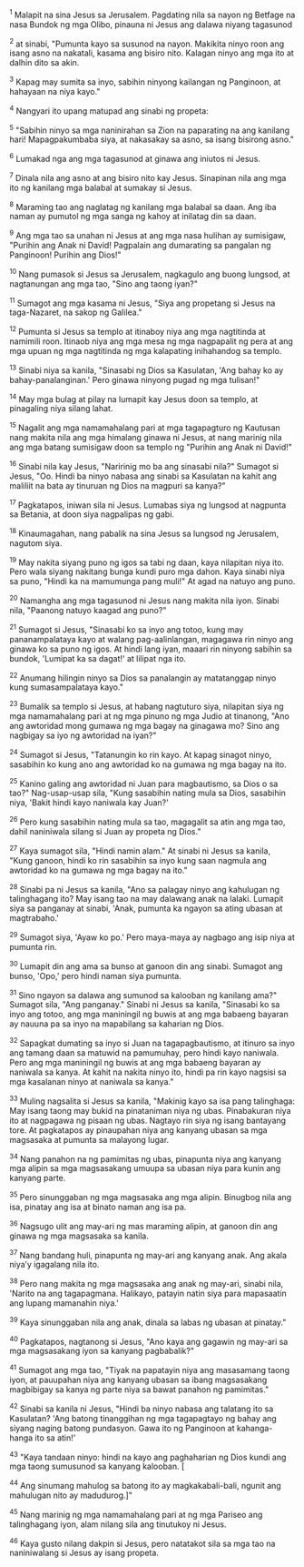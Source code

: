 <sup>1</sup>
Malapit na sina Jesus sa Jerusalem. Pagdating nila sa nayon ng Betfage na nasa Bundok ng mga Olibo, pinauna ni Jesus ang dalawa niyang tagasunod 

<sup>2</sup>
at sinabi, "Pumunta kayo sa susunod na nayon. Makikita ninyo roon ang isang asno na nakatali, kasama ang bisiro nito. Kalagan ninyo ang mga ito at dalhin dito sa akin. 

<sup>3</sup>
Kapag may sumita sa inyo, sabihin ninyong kailangan ng Panginoon, at hahayaan na niya kayo." 

<sup>4</sup>
Nangyari ito upang matupad ang sinabi ng propeta: 

<sup>5</sup>
"Sabihin ninyo sa mga naninirahan sa Zion na paparating na ang kanilang hari! Mapagpakumbaba siya, at nakasakay sa asno, sa isang bisirong asno." 

<sup>6</sup>
Lumakad nga ang mga tagasunod at ginawa ang iniutos ni Jesus. 

<sup>7</sup>
Dinala nila ang asno at ang bisiro nito kay Jesus. Sinapinan nila ang mga ito ng kanilang mga balabal at sumakay si Jesus. 

<sup>8</sup>
Maraming tao ang naglatag ng kanilang mga balabal sa daan. Ang iba naman ay pumutol ng mga sanga ng kahoy at inilatag din sa daan. 

<sup>9</sup>
Ang mga tao sa unahan ni Jesus at ang mga nasa hulihan ay sumisigaw, "Purihin ang Anak ni David! Pagpalain ang dumarating sa pangalan ng Panginoon! Purihin ang Dios!" 

<sup>10</sup>
Nang pumasok si Jesus sa Jerusalem, nagkagulo ang buong lungsod, at nagtanungan ang mga tao, "Sino ang taong iyan?" 

<sup>11</sup>
Sumagot ang mga kasama ni Jesus, "Siya ang propetang si Jesus na taga-Nazaret, na sakop ng Galilea." 

<sup>12</sup>
Pumunta si Jesus sa templo at itinaboy niya ang mga nagtitinda at namimili roon. Itinaob niya ang mga mesa ng mga nagpapalit ng pera at ang mga upuan ng mga nagtitinda ng mga kalapating inihahandog sa templo. 

<sup>13</sup>
Sinabi niya sa kanila, "Sinasabi ng Dios sa Kasulatan, 'Ang bahay ko ay bahay-panalanginan.' Pero ginawa ninyong pugad ng mga tulisan!" 

<sup>14</sup>
May mga bulag at pilay na lumapit kay Jesus doon sa templo, at pinagaling niya silang lahat. 

<sup>15</sup>
Nagalit ang mga namamahalang pari at mga tagapagturo ng Kautusan nang makita nila ang mga himalang ginawa ni Jesus, at nang marinig nila ang mga batang sumisigaw doon sa templo ng "Purihin ang Anak ni David!" 

<sup>16</sup>
Sinabi nila kay Jesus, "Naririnig mo ba ang sinasabi nila?" Sumagot si Jesus, "Oo. Hindi ba ninyo nabasa ang sinabi sa Kasulatan na kahit ang maliliit na bata ay tinuruan ng Dios na magpuri sa kanya?" 

<sup>17</sup>
Pagkatapos, iniwan sila ni Jesus. Lumabas siya ng lungsod at nagpunta sa Betania, at doon siya nagpalipas ng gabi.

<sup>18</sup>
Kinaumagahan, nang pabalik na sina Jesus sa lungsod ng Jerusalem, nagutom siya. 

<sup>19</sup>
May nakita siyang puno ng igos sa tabi ng daan, kaya nilapitan niya ito. Pero wala siyang nakitang bunga kundi puro mga dahon. Kaya sinabi niya sa puno, "Hindi ka na mamumunga pang muli!" At agad na natuyo ang puno. 

<sup>20</sup>
Namangha ang mga tagasunod ni Jesus nang makita nila iyon. Sinabi nila, "Paanong natuyo kaagad ang puno?" 

<sup>21</sup>
Sumagot si Jesus, "Sinasabi ko sa inyo ang totoo, kung may pananampalataya kayo at walang pag-aalinlangan, magagawa rin ninyo ang ginawa ko sa puno ng igos. At hindi lang iyan, maaari rin ninyong sabihin sa bundok, 'Lumipat ka sa dagat!' at lilipat nga ito. 

<sup>22</sup>
Anumang hilingin ninyo sa Dios sa panalangin ay matatanggap ninyo kung sumasampalataya kayo." 

<sup>23</sup>
Bumalik sa templo si Jesus, at habang nagtuturo siya, nilapitan siya ng mga namamahalang pari at ng mga pinuno ng mga Judio at tinanong, "Ano ang awtoridad mong gumawa ng mga bagay na ginagawa mo? Sino ang nagbigay sa iyo ng awtoridad na iyan?" 

<sup>24</sup>
Sumagot si Jesus, "Tatanungin ko rin kayo. At kapag sinagot ninyo, sasabihin ko kung ano ang awtoridad ko na gumawa ng mga bagay na ito. 

<sup>25</sup>
Kanino galing ang awtoridad ni Juan para magbautismo, sa Dios o sa tao?" Nag-usap-usap sila, "Kung sasabihin nating mula sa Dios, sasabihin niya, 'Bakit hindi kayo naniwala kay Juan?' 

<sup>26</sup>
Pero kung sasabihin nating mula sa tao, magagalit sa atin ang mga tao, dahil naniniwala silang si Juan ay propeta ng Dios." 

<sup>27</sup>
Kaya sumagot sila, "Hindi namin alam." At sinabi ni Jesus sa kanila, "Kung ganoon, hindi ko rin sasabihin sa inyo kung saan nagmula ang awtoridad ko na gumawa ng mga bagay na ito." 

<sup>28</sup>
Sinabi pa ni Jesus sa kanila, "Ano sa palagay ninyo ang kahulugan ng talinghagang ito? May isang tao na may dalawang anak na lalaki. Lumapit siya sa panganay at sinabi, 'Anak, pumunta ka ngayon sa ating ubasan at magtrabaho.' 

<sup>29</sup>
Sumagot siya, 'Ayaw ko po.' Pero maya-maya ay nagbago ang isip niya at pumunta rin. 

<sup>30</sup>
Lumapit din ang ama sa bunso at ganoon din ang sinabi. Sumagot ang bunso, 'Opo,' pero hindi naman siya pumunta. 

<sup>31</sup>
Sino ngayon sa dalawa ang sumunod sa kalooban ng kanilang ama?" Sumagot sila, "Ang panganay." Sinabi ni Jesus sa kanila, "Sinasabi ko sa inyo ang totoo, ang mga maniningil ng buwis at ang mga babaeng bayaran ay nauuna pa sa inyo na mapabilang sa kaharian ng Dios. 

<sup>32</sup>
Sapagkat dumating sa inyo si Juan na tagapagbautismo, at itinuro sa inyo ang tamang daan sa matuwid na pamumuhay, pero hindi kayo naniwala. Pero ang mga maniningil ng buwis at ang mga babaeng bayaran ay naniwala sa kanya. At kahit na nakita ninyo ito, hindi pa rin kayo nagsisi sa mga kasalanan ninyo at naniwala sa kanya." 

<sup>33</sup>
Muling nagsalita si Jesus sa kanila, "Makinig kayo sa isa pang talinghaga: May isang taong may bukid na pinataniman niya ng ubas. Pinabakuran niya ito at nagpagawa ng pisaan ng ubas. Nagtayo rin siya ng isang bantayang tore. At pagkatapos ay pinaupahan niya ang kanyang ubasan sa mga magsasaka at pumunta sa malayong lugar. 

<sup>34</sup>
Nang panahon na ng pamimitas ng ubas, pinapunta niya ang kanyang mga alipin sa mga magsasakang umuupa sa ubasan niya para kunin ang kanyang parte. 

<sup>35</sup>
Pero sinunggaban ng mga magsasaka ang mga alipin. Binugbog nila ang isa, pinatay ang isa at binato naman ang isa pa. 

<sup>36</sup>
Nagsugo ulit ang may-ari ng mas maraming alipin, at ganoon din ang ginawa ng mga magsasaka sa kanila. 

<sup>37</sup>
Nang bandang huli, pinapunta ng may-ari ang kanyang anak. Ang akala niyaʼy igagalang nila ito. 

<sup>38</sup>
Pero nang makita ng mga magsasaka ang anak ng may-ari, sinabi nila, 'Narito na ang tagapagmana. Halikayo, patayin natin siya para mapasaatin ang lupang mamanahin niya.' 

<sup>39</sup>
Kaya sinunggaban nila ang anak, dinala sa labas ng ubasan at pinatay." 

<sup>40</sup>
Pagkatapos, nagtanong si Jesus, "Ano kaya ang gagawin ng may-ari sa mga magsasakang iyon sa kanyang pagbabalik?" 

<sup>41</sup>
Sumagot ang mga tao, "Tiyak na papatayin niya ang masasamang taong iyon, at pauupahan niya ang kanyang ubasan sa ibang magsasakang magbibigay sa kanya ng parte niya sa bawat panahon ng pamimitas." 

<sup>42</sup>
Sinabi sa kanila ni Jesus, "Hindi ba ninyo nabasa ang talatang ito sa Kasulatan? 'Ang batong tinanggihan ng mga tagapagtayo ng bahay ang siyang naging batong pundasyon. Gawa ito ng Panginoon at kahanga-hanga ito sa atin!' 

<sup>43</sup>
"Kaya tandaan ninyo: hindi na kayo ang paghaharian ng Dios kundi ang mga taong sumusunod sa kanyang kalooban. [ 

<sup>44</sup>
Ang sinumang mahulog sa batong ito ay magkakabali-bali, ngunit ang mahulugan nito ay madudurog.]" 

<sup>45</sup>
Nang marinig ng mga namamahalang pari at ng mga Pariseo ang talinghagang iyon, alam nilang sila ang tinutukoy ni Jesus. 

<sup>46</sup>
Kaya gusto nilang dakpin si Jesus, pero natatakot sila sa mga tao na naniniwalang si Jesus ay isang propeta.
